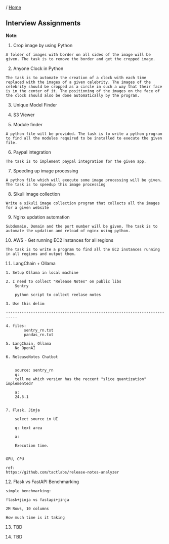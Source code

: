 / [Home](index.md)

## Interview Assignments

**Note:**



1. Crop image by using Python
```
A folder of images with border on all sides of the image will be given. The task is to remove the border and get the cropped image.
```

2. Anyone Clock in Python
```
The task is to automate the creation of a clock with each time replaced with the images of a given celebrity. The images of the celebrity should be cropped as a circle in such a way that their face is in the center of it. The positioning of the images on the face of the clock should also be done automatically by the program.
```

3. Unique Model Finder

4. S3 Viewer

5. Module finder
```
A python file will be provided. The task is to write a python program to find all the modules required to be installed to execute the given file.
```

6. Paypal integration
```
The task is to implement paypal integration for the given app.
```

7. Speeding up image processing
```
A python file which will execute some image processing will be given. The task is to speedup this image processing
```

8. Sikuli image collection
```
Write a sikuli image collection program that collects all the images for a given website
```

9. Nginx updation automation
```
Subdomain, Domain and the port number will be given. The task is to automate the updation and reload of nginx using python.
```

10. AWS - Get running EC2 instances for all regions
```
The task is to write a program to find all the EC2 instances running in all regions and output them.
```

11. LangChain + Ollama
```
1. Setup Ollama in local machine

2. I need to collect "Release Notes" on public libs
	Sentry

	python script to collect reelase notes

3. Use this delim

---------------------------------------------------------------------------

4. files:
		sentry_rn.txt
		pandas_rn.txt

5. LangChain, Ollama
	No OpenAI

6. ReleaseNotes Chatbot


	source: sentry_rn
	q:
	tell me which version has the reccent "slice quantization" implemented?

	a:
	24.5.1


7. Flask, Jinja

	select source in UI

	q: text area

	a:

	Execution time.


GPU, CPU

ref:
https://github.com/tactlabs/release-notes-analyzer
```

12. Flask vs FastAPI Benchmarking

```
simple benchmarking:

flask+jinja vs fastapi+jinja

2M Rows, 10 columns

How much time is it taking
```

13. TBD


14. TBD

